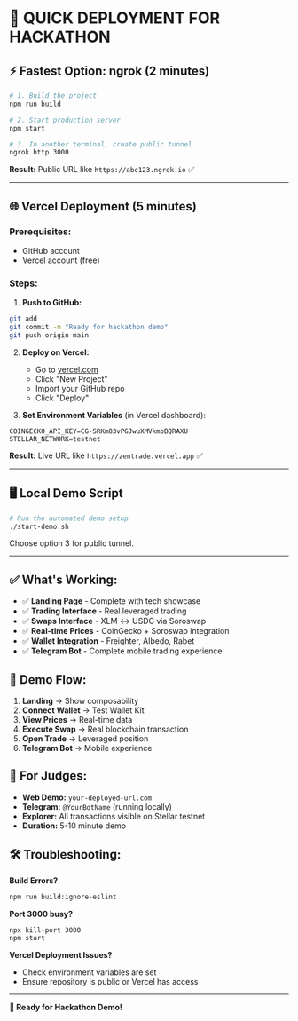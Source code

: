# 🚀 QUICK DEPLOYMENT FOR HACKATHON

## ⚡ Fastest Option: ngrok (2 minutes)

```bash
# 1. Build the project
npm run build

# 2. Start production server
npm start

# 3. In another terminal, create public tunnel
ngrok http 3000
```

**Result:** Public URL like `https://abc123.ngrok.io` ✅

---

## 🌐 Vercel Deployment (5 minutes)

### Prerequisites:
- GitHub account
- Vercel account (free)

### Steps:

1. **Push to GitHub:**
```bash
git add .
git commit -m "Ready for hackathon demo"
git push origin main
```

2. **Deploy on Vercel:**
   - Go to [vercel.com](https://vercel.com)
   - Click "New Project"
   - Import your GitHub repo
   - Click "Deploy"

3. **Set Environment Variables** (in Vercel dashboard):
```
COINGECKO_API_KEY=CG-SRKm83vPGJwuXMVkmbBQRAXU
STELLAR_NETWORK=testnet
```

**Result:** Live URL like `https://zentrade.vercel.app` ✅

---

## 🖥️ Local Demo Script

```bash
# Run the automated demo setup
./start-demo.sh
```

Choose option 3 for public tunnel.

---

## ✅ What's Working:

- ✅ **Landing Page** - Complete with tech showcase
- ✅ **Trading Interface** - Real leveraged trading
- ✅ **Swaps Interface** - XLM ↔ USDC via Soroswap
- ✅ **Real-time Prices** - CoinGecko + Soroswap integration
- ✅ **Wallet Integration** - Freighter, Albedo, Rabet
- ✅ **Telegram Bot** - Complete mobile trading experience

## 📱 Demo Flow:

1. **Landing** → Show composability
2. **Connect Wallet** → Test Wallet Kit
3. **View Prices** → Real-time data
4. **Execute Swap** → Real blockchain transaction
5. **Open Trade** → Leveraged position
6. **Telegram Bot** → Mobile experience

## 🎯 For Judges:

- **Web Demo:** `your-deployed-url.com`
- **Telegram:** `@YourBotName` (running locally)
- **Explorer:** All transactions visible on Stellar testnet
- **Duration:** 5-10 minute demo

## 🛠️ Troubleshooting:

**Build Errors?**
```bash
npm run build:ignore-eslint
```

**Port 3000 busy?**
```bash
npx kill-port 3000
npm start
```

**Vercel Deployment Issues?**
- Check environment variables are set
- Ensure repository is public or Vercel has access

---

**🎉 Ready for Hackathon Demo!**



